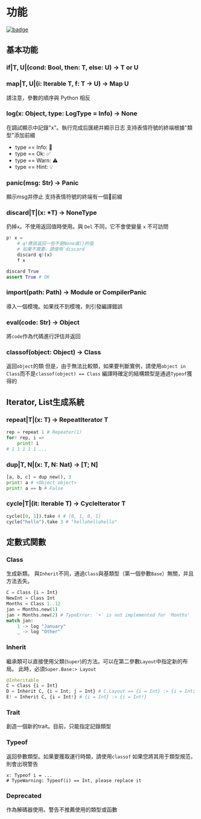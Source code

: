 # 功能

[![badge](https://img.shields.io/endpoint.svg?url=https%3A%2F%2Fgezf7g7pd5.execute-api.ap-northeast-1.amazonaws.com%2Fdefault%2Fsource_up_to_date%3Fowner%3Derg-lang%26repos%3Derg%26ref%3Dmain%26path%3Ddoc/EN/API/funcs.md%26commit_hash%3D8673a0ce564fd282d0ca586642fa7f002e8a3c50)](https://gezf7g7pd5.execute-api.ap-northeast-1.amazonaws.com/default/source_up_to_date?owner=erg-lang&repos=erg&ref=main&path=doc/EN/API/funcs.md&commit_hash=8673a0ce564fd282d0ca586642fa7f002e8a3c50)

## 基本功能

### if|T, U|(cond: Bool, then: T, else: U) -> T or U

### map|T, U|(i: Iterable T, f: T -> U) -> Map U

請注意，參數的順序與 Python 相反

### log(x: Object, type: LogType = Info) -> None

在調試顯示中記錄"x"。執行完成后匯總并顯示日志
支持表情符號的終端根據"類型"添加前綴

* type == Info: 💬
* type == Ok: ✅
* type == Warn: ⚠️
* type == Hint: 💡

### panic(msg: Str) -> Panic

顯示msg并停止
支持表情符號的終端有一個🚨前綴

### discard|T|(x: *T) -> NoneType

扔掉`x`。不使用返回值時使用。與 `Del` 不同，它不會使變量 `x` 不可訪問

```python
p! x =
    # q!應該返回一些不是None或()的值
    # 如果不需要，請使用`discard`
    discard q!(x)
    f x

discard True
assert True # OK
```

### import(path: Path) -> Module or CompilerPanic

導入一個模塊。如果找不到模塊，則引發編譯錯誤

### eval(code: Str) -> Object

將`code`作為代碼進行評估并返回

### classof(object: Object) -> Class

返回`object`的類
但是，由于無法比較類，如果要判斷實例，請使用`object in Class`而不是`classof(object) == Class`
編譯時確定的結構類型是通過`Typeof`獲得的

## Iterator, List生成系統

### repeat|T|(x: T) -> RepeatIterator T

```python
rep = repeat 1 # Repeater(1)
for! rep, i =>
    print! i
# 1 1 1 1 1 ...
```

### dup|T, N|(x: T, N: Nat) -> [T; N]

```python
[a, b, c] = dup new(), 3
print! a # <Object object>
print! a == b # False
```

### cycle|T|(it: Iterable T) -> CycleIterator T

```python
cycle([0, 1]).take 4 # [0, 1, 0, 1]
cycle("hello").take 3 # "hellohellohello"
```

## 定數式関數

### Class

生成新類。 與`Inherit`不同，通過`Class`與基類型（第一個參數`Base`）無關，并且方法丟失。

```python
C = Class {i = Int}
NewInt = Class Int
Months = Class 1..12
jan = Months.new(1)
jan + Months.new(2) # TypeError: `+` is not implemented for 'Months'
match jan:
    1 -> log "January"
    _ -> log "Other"
```

### Inherit

繼承類可以直接使用父類(`Super`)的方法。可以在第二參數`Layout`中指定新的布局。
此時，必須`Super.Base:> Layout`

```python
@Inheritable
C = Class {i = Int}
D = Inherit C, {i = Int; j = Int} # C.Layout == {i = Int} :> {i = Int; j = Int}
E! = Inherit C, {i = Int!} # {i = Int} :> {i = Int!}
```

### Trait

創造一個新的trait。目前，只能指定記錄類型

### Typeof

返回參數類型。如果要獲取運行時類，請使用`classof`
如果您將其用于類型規范，則會出現警告

```python,compile_warn
x: Typeof i = ...
# TypeWarning: Typeof(i) == Int, please replace it
```

### Deprecated

作為解碼器使用。警告不推薦使用的類型或函數
